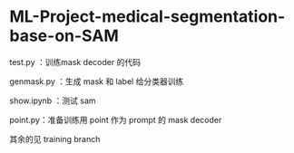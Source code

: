 # ML-Project-medical-segmentation-base-on-SAM

test.py ：训练mask decoder 的代码

genmask.py ：生成 mask 和 label 给分类器训练

show.ipynb ：测试 sam 

point.py：准备训练用 point 作为 prompt 的 mask decoder

其余的见 training branch

